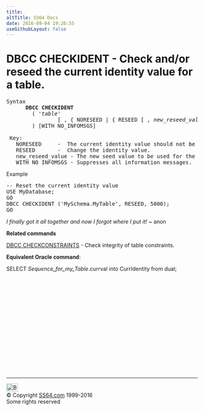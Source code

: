 ```yaml
---
title:
altTitle: SS64 Docs
date: 2016-09-04 19:26:55
useGithubLayout: false
---
```

<!-- #BeginLibraryItem "/Library/head_sql.lbi" --><!-- #EndLibraryItem --><h1>DBCC CHECKIDENT - Check and/or reseed the current identity value for a table. </h1>
<pre>Syntax
      <b>DBCC CHECKIDENT <br></b>        ( '<i>table</i>'<br>                [ , { NORESEED | { RESEED [ , <i>new_reseed_value</i> ] } } ]<br>        ) [WITH NO_INFOMSGS]

 Key:
   NORESEED     -  The current identity value should not be changed.
   RESEED       -  Change the identity value.
   new_reseed_value - The new seed value to be used for the identity column.
   WITH NO_INFOMSGS - Suppresses all information messages.</pre>
<p>  Example</p>
<pre>-- Reset the current identity value
USE MyDatabase;<br>GO<br>DBCC CHECKIDENT ('MySchema.MyTable', RESEED, 5000);<br>GO
</pre>
<p class="quote"><i>I finally got it all together and now I forgot where I put it! </i>~ anon</p>
<p>  <b>Related commands </b></p>
<p><a href="dbcc_checkconstraints.html">DBCC CHECKCONSTRAINTS</a> - Check integrity of table constraints.
</p><p><b>Equivalent Oracle command</b>:
</p><p>SELECT <i>Sequence_for_my_Table</i>.currval into CurrIdentity from dual;</p><!-- #BeginLibraryItem "/Library/foot_sql.lbi" --><p><script async="" src="//pagead2.googlesyndication.com/pagead/js/adsbygoogle.js"></script>
<!-- ss64-sql -->
<ins class="adsbygoogle" style="display:inline-block;width:300px;height:250px" data-ad-client="ca-pub-6140977852749469" data-ad-slot="6953563613"></ins>
<script>
(adsbygoogle = window.adsbygoogle || []).push({});
</script></p>
<hr>
<div id="bl" class="footer"><a href="#"><img src="../images/top.png" width="30" height="22" alt="Back to the Top"></a></div>
<div id="br" class="footer, tagline">© Copyright <a href="http://ss64.com/">SS64.com</a> 1999-2016<br>
Some rights reserved</div><!-- #EndLibraryItem -->

